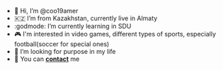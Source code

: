 - 👋 Hi, I’m @coo19amer  	
- :kazakhstan: I’m from Kazakhstan, currently live in Almaty
- :godmode: I’m currently learning in SDU
- :video_game: I'm interested in video games, different types of sports, especially football(soccer for special ones)
- :milky_way: I’m looking for purpose in my life
- :email: You can <b><a href="mailto:assylbekzhailaubayev@gmail.com">contact</a></b> me

<!---
coo19amer/coo19amer is a ✨ special ✨ repository because its `README.md` (this file) appears on your GitHub profile.
You can click the Preview link to take a look at your changes.
--->
